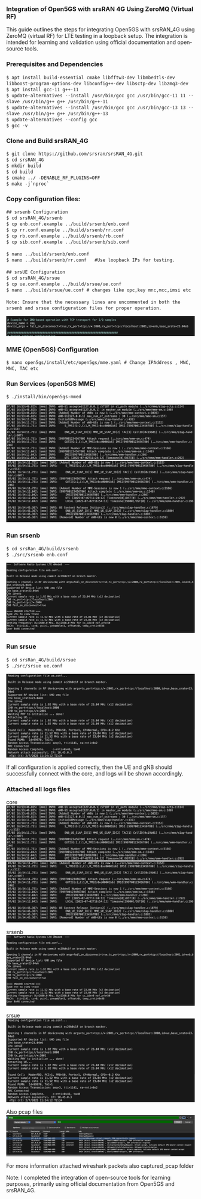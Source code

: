 ### Integration of Open5GS with srsRAN 4G Using ZeroMQ (Virtual RF)
This guide outlines the steps for integrating Open5GS with srsRAN_4G using ZeroMQ (virtual RF) for LTE testing in a loopback setup. The integration is intended for learning and validation using official documentation and open-source tools.

### Prerequisites and Dependencies 
    $ apt install build-essential cmake libfftw3-dev libmbedtls-dev libboost-program-options-dev libconfig++-dev libsctp-dev libzmq3-dev
    $ apt install gcc-11 g++-11
    $ update-alternatives --install /usr/bin/gcc gcc /usr/bin/gcc-11 11 --slave /usr/bin/g++ g++ /usr/bin/g++-11
    $ update-alternatives --install /usr/bin/gcc gcc /usr/bin/gcc-13 13 --slave /usr/bin/g++ g++ /usr/bin/g++-13
    $ update-alternatives --config gcc 
    $ gcc -v


### Clone and Build srsRAN_4G
    $ git clone https://github.com/srsran/srsRAN_4G.git
    $ cd srsRAN_4G
    $ mkdir build
    $ cd build
    $ cmake ../ -DENABLE_RF_PLUGINS=OFF
    $ make -j`nproc`

### Copy configuration files:
    ## srsenb Configuration
    $ cd srsRAN_4G/srsenb
    $ cp enb.conf.example ../build/srsenb/enb.conf
    $ cp rr.conf.example ../build/srsenb/rr.conf
    $ cp rb.conf.example ../build/srsenb/rb.conf
    $ cp sib.conf.example ../build/srsenb/sib.conf

    $ nano ../build/srsenb/enb.conf
    $ nano ../build/srsenb/rr.conf   #Use loopback IPs for testing.

    ## srsUE Configuration
    $ cd srsRAN_4G/srsue
    $ cp ue.conf.example ../build/srsue/ue.conf
    $ nano ../build/srsue/ue.conf # changes like opc,key mnc,mcc,imsi etc

    Note: Ensure that the necessary lines are uncommented in both the srsenb and srsue configuration files for proper operation.
![srsRAN_4G_ZMQ](../../Pictures/uncomment_zmq.png)



### MME (Open5GS) Configuration
    $ nano open5gs/install/etc/open5gs/mme.yaml # Change IPAddress , MNC, MNC, TAC etc


### Run Services (open5GS MME)
    $ ./install/bin/open5gs-mmed
![MME_logs](../../Pictures/mme_logs.png)
![MME_logs](../../Pictures/mme_log.png)

### Run srsenb
    $ cd srsRan_4G/build/srsenb
    $ ./src/srsenb enb.conf
![srsenb_logs](../../Pictures/srsenb_logs.png)


### Run srsue
    $ cd srsRan_4G/build/srsue
    $ ./src/srsue ue.conf
![srsue_logs](../../Pictures/srsue_logs.png)



If all configuration is applied correctly, then the UE and gNB should successfully connect with the core, and logs will be shown accordingly.


### Attached all logs files 
core
![MME_logs](../../Pictures/mme_logs.png)
![MME_logs](../../Pictures/mme_log.png)

srsenb
![srsenb_logs](../../Pictures/srsenb_logs.png)

srsue
![srsue_logs](../../Pictures/srsue_logs.png)

Also pcap files
![Wireshark_pcap](../../Pictures/s1ap_ue_registration_success.png)

For more information attached wireshark packets also captured_pcap folder

Note: 
    I completed the integration of open-source tools for learning purposes, primarily using official documentation from Open5GS and srsRAN_4G.


